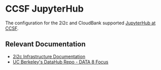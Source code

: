 # CCSF JupyterHub

The configuration for the 2i2c and CloudBank supported [JupyterHub at CCSF](https://ccsf.cloudbank.2i2c.cloud/).

## Relevant Documentation

- [2i2c Infrastructure Documentation](https://infrastructure.2i2c.org/en/latest/)
- [UC Berkeley's DataHub Repo - DATA 8 Focus](https://github.com/berkeley-dsep-infra/datahub)
